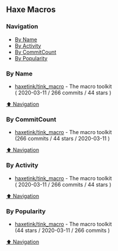 ## Haxe Macros


### Navigation

- [By Name](#by-name)
- [By Activity](#by-activity)
- [By CommitCount](#by-commitcount)
- [By Popularity](#by-popularity)

### By Name
<!-- PROJECTS_LIST -->
- [haxetink/tink_macro](https://github.com/haxetink/tink_macro) - The macro toolkit <br/> ( 2020-03-11 / 266 commits / 44 stars )
<!-- /PROJECTS_LIST -->

[⬆ Navigation](#navigation)

### By CommitCount
<!-- COMMITCOUNT_LIST -->
- [haxetink/tink_macro](https://github.com/haxetink/tink_macro) - The macro toolkit <br/> (266 commits / 44 stars / 2020-03-11 )
<!-- /COMMITCOUNT_LIST -->
[⬆ Navigation](#navigation)

### By Activity
<!-- ACTIVITY_LIST -->
- [haxetink/tink_macro](https://github.com/haxetink/tink_macro) - The macro toolkit <br/> ( 2020-03-11 / 266 commits / 44 stars )
<!-- /ACTIVITY_LIST -->

[⬆ Navigation](#navigation)

### By Popularity
<!-- POPULARITY_LIST -->
- [haxetink/tink_macro](https://github.com/haxetink/tink_macro) - The macro toolkit <br/> (44 stars / 2020-03-11 / 266 commits )
<!-- /POPULARITY_LIST -->

[⬆ Navigation](#navigation)
